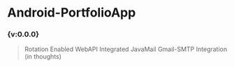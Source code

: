 # Android-PortfolioApp
### {v:0.0.0}
> Rotation Enabled
> WebAPI Integrated
> JavaMail Gmail-SMTP Integration (in thoughts)